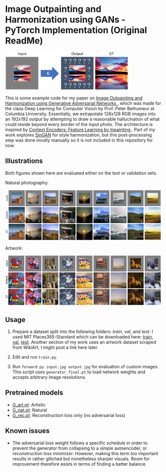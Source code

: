 # Image Outpainting and Harmonization using GANs - PyTorch Implementation (Original ReadMe)

<img src="idea.png" alt="Idea" width="400"/>

This is some example code for my paper on [Image Outpainting and Harmonization using Generative Adversarial Networks
](https://arxiv.org/abs/1912.10960), which was made for the class Deep Learning for Computer Vision by Prof. Peter Belhumeur at Columbia University. Essentially, we extrapolate 128x128 RGB images into an 192x192 output by attempting to draw a reasonable hallucination of what could reside beyond every border of the input photo. The architecture is inspired by [Context Encoders: Feature Learning by Inpainting
](https://arxiv.org/abs/1604.07379). Part of my work explores [SinGAN](https://arxiv.org/abs/1905.01164) for style harmonization, but this post-processing step was done mostly manually so it is not included in this repository for now.

## Illustrations

Both figures shown here are evaluated either on the test or validation sets.

Natural photography:

![Places365-Standard](demo_places.png "Places365-Standard")

Artwork:

![WikiArt](demo_wikiart.png "WikiArt")

## Usage

1. Prepare a dataset split into the following folders: *train*, *val*, and *test*. I used MIT Places365-Standard which can be downloaded here: [train](http://data.csail.mit.edu/places/places365/train_256_places365standard.tar), [val](http://data.csail.mit.edu/places/places365/val_256.tar), [test](http://data.csail.mit.edu/places/places365/test_256.tar). Another section of my work uses an artwork dataset scraped from WikiArt; I might post a link here later.

2. Edit and run `train.py`.

3. Run `forward.py input.jpg output.jpg` for evaluation of custom images. This script uses `generator_final.pt` to load network weights and accepts arbitrary image resolutions.

## Pretrained models

* [G_art.pt](https://drive.google.com/file/d/1Me6_zYGglb1vKkRzh6AT0CxAu4B99kGx/view?usp=sharing): Artistic
* [G_nat.pt](https://drive.google.com/file/d/1sqbJO6AuuK_VsJnZ6kDR9cOJ0qXkpOvg/view?usp=sharing): Natural
* [G_rec.pt](https://drive.google.com/file/d/1A1odFiU6CjMl5wU7KBWq3tuiSpOS_VFR/view?usp=sharing): Reconstruction loss only (no adversarial loss)

## Known issues

* The adversarial loss weight follows a specific schedule in order to prevent the generator from collapsing to a simple autoencoder, or reconstruction loss minimizer. However, making this term too important results in rather glitched but nonetheless sharper visuals. Room for improvement therefore exists in terms of finding a better balance.
